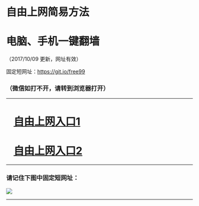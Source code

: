 ﻿# 自由上网简易方法

# 电脑、手机一键翻墙

（2017/10/09 更新，网址有效）

固定短网址：https://git.io/free99

### （微信如打不开，请转到浏览器打开）


***





# &nbsp;&nbsp; <a href="http://ft1053730785.fwq-tz-1001.info/fwqtz01.html?t=100900130970 " target="_blank">自由上网入口1</a>
# &nbsp;&nbsp; <a href="http://ft862212334.fwq-tz-1002.info/fwqtz02.html?t=10090019445 " target="_blank">自由上网入口2</a>
***

### 请记住下图中固定短网址：

<img src="https://s3-us-west-2.amazonaws.com/fwq-1001/yjfq-20170905okok.png" /> 


***

